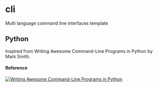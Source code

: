# cli
Multi language command line interfaces template

## Python
Inspired from Writing Awesome Command-Line Programs in Python by Mark Smith.
#### Reference 
[![Writing Awesome Command-Line Programs in Python](https://i.ytimg.com/vi/gR73nLbbgqY/mqdefault.jpg)](https://www.youtube.com/watch?v=gR73nLbbgqY)

